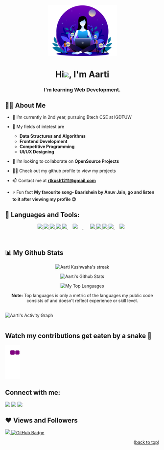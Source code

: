 <p align="center"><img width="45%" height="auto" src="women-web-developer-with-laptop.png"/></p>
<h1 align="center">Hi<img src="https://raw.githubusercontent.com/MartinHeinz/MartinHeinz/master/wave.gif" height="30px">, I'm Aarti</h1><h3 align="center">I'm learning Web Development.</h3>


## 🙋‍♂️ About Me

- 🔭 I’m currently in 2nd year, pursuing Btech CSE at IGDTUW

- 🌱 My fields of intetest are 
  - **Data Structures and Algorithms**
  - **Frontend Development**
  - **Competitive Programming**
  - **UI/UX Designing**

- 👯 I’m looking to collaborate on **OpenSource Projects**

- 👨‍💻 Check out my github profile to view my projects

- 📫 Contact me at **rtkush1211@gmail.com**

- ⚡ Fun fact **My favourite song- Baarishein by Anuv Jain, go and listen to it after viewing my profile 😉**

## 🚀 Languages and Tools:

<p align="center"> 
    <a href="https://isocpp.org/" target="_blank"> <img src="https://img.icons8.com/color/48/000000/c-plus-plus-logo.png"/> </a>
    <a href="https://isocpp.org/" target="_blank"> <img src="https://img.icons8.com/color/48/000000/c-programming.png"/> </a> 
    <a href="https://www.w3.org/html/" target="_blank"> <img src="https://img.icons8.com/color/48/000000/html-5.png"/> </a> 
    <a href="https://www.w3schools.com/css/" target="_blank"> <img src="https://img.icons8.com/color/48/000000/css3.png"/> </a> 
    <a href="https://developer.mozilla.org/en-US/docs/Web/JavaScript" target="_blank"> <img src="https://img.icons8.com/color/48/000000/javascript.png"/> </a> 
    <a style="padding-right: 15px; padding-left: 15px;" href="https://nodejs.org" target="_blank"> <img  style="padding-right: 15px; max-width:48px; height: 48px;" src="https://nodejs.org/static/images/logo.svg"/> </a> &nbsp;
    <a href="https://reactjs.org/" target="_blank"> <img src="https://img.icons8.com/color/48/000000/react-native.png"/> </a>
    <a href="https://getbootstrap.com" target="_blank"> <img src="https://img.icons8.com/color/48/000000/bootstrap.png"/> </a> 
    <a href="https://www.python.org" target="_blank"> <img src="https://img.icons8.com/color/48/000000/python.png"/> </a> 
    <a style="padding-right:8px;" href="https://www.mysql.com/" target="_blank"> <img src="https://img.icons8.com/fluent/50/000000/mysql-logo.png"/> </a> 
    &nbsp;
    <a style="padding-right:8px;" href="https://www.php.net/" target="_blank"> <img src="https://img.icons8.com/dusk/64/000000/php-logo.png"/> </a>  
    
</p>

<!-- [![React Badge](https://img.shields.io/badge/-React-61DBFB?style=for-the-badge&labelColor=black&logo=react&logoColor=61DBFB)](#)  [![Javascript Badge](https://img.shields.io/badge/-Javascript-F0DB4F?style=for-the-badge&labelColor=black&logo=javascript&logoColor=F0DB4F)](#) [![Typescript Badge](https://img.shields.io/badge/-Typescript-007acc?style=for-the-badge&labelColor=black&logo=typescript&logoColor=007acc)](#) [![Nodejs Badge](https://img.shields.io/badge/-Nodejs-3C873A?style=for-the-badge&labelColor=black&logo=node.js&logoColor=3C873A)](#) [![GraphQL Badge](https://img.shields.io/badge/-GraphQl-e535ab?style=for-the-badge&labelColor=black&logo=node.js&logoColor=e535ab)](#) -->
<br/>


## 📊 My Github Stats
<p align="center"><img title="🔥 Get streak stats for your profile at git.io/streak-stats" alt="Aarti Kushwaha's streak" src="https://github-readme-streak-stats.herokuapp.com/?user=AartiKushwaha&theme=black-ice&hide_border=false&stroke=FFFFFF&background=0D1117"/></p><p align="center">
<img alt="Aarti's Github Stats" src="https://github-readme-stats.vercel.app/api?username=AartiKushwaha&show_icons=true&count_private=true&theme=react&hide_border=false&bg_color=0D1117" /> </p>
  <p align="center"><img alt="My Top Languages" src="https://github-readme-stats.vercel.app/api/top-langs/?username=AartiKushwaha&langs_count=8&count_private=true&layout=compact&theme=react&hide_border=false&bg_color=0D1117" />
  
 <p align="center"> <b>Note:</b> Top languages is only a metric of the languages my public code consists of and doesn't reflect experience or skill level.
           </P>


<br/>

<img alt="Aarti's Activity Graph" src="https://activity-graph.herokuapp.com/graph?username=AartiKushwaha&bg_color=0D1117&color=5BCDEC&line=5BCDEC&point=FFFFFF&hide_border=false" />

<br/>
<br/>

## Watch my contributions get eaten by a snake 🐍
![snake gif](https://github.com/AartiKushwaha/AartiKushwaha/blob/output/github-contribution-grid-snake.gif)</div>

## Connect with me:
<p align="left">

<a href = "https://www.linkedin.com/in/aarti-kushwaha-8bahttps://github.com/AartiKushwaha/AartiKushwaha/edit/main/README.md#hi-im-aartia97202/"><img src="https://img.icons8.com/fluent/48/000000/linkedin.png"/></a>
<a href = "https://twitter.com/__rt_kush____"><img src="https://img.icons8.com/fluent/48/000000/twitter.png"/></a>
<a href = "https://www.instagram.com/__rt_kush____/"><img src="https://img.icons8.com/fluent/48/000000/instagram-new.png"/></a>

</p>

## ❤ Views and Followers
<a href="https://github.com/AartiKushwaha/github-profile-views-counter">
    <img src="https://komarev.com/ghpvc/?username=AartiKushwaha">
</a>
<a href="https://github.com/AartiKushwaha?tab=followers"><img src="https://img.shields.io/github/followers/AartiKushwaha?label=Followers&style=social" alt="GitHub Badge"></a>
<p align="right">(<a href="https://github.com/AartiKushwaha/AartiKushwaha/edit/main/README.md#hi-im-aarti">back to top</a>)</p>
